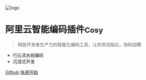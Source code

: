 ![logo](xxx)

# 阿里云智能编码插件<small>Cosy</small>

> 释放开发者生产力的智能化编码工具，让你灵动指尖，快码加鞭

- 行云流水般编码
- 沉浸式开发

[Github](https://github.com/alibaba-cloud-toolkit/cosy)
[快速开始](zh-cn/quickstart)
